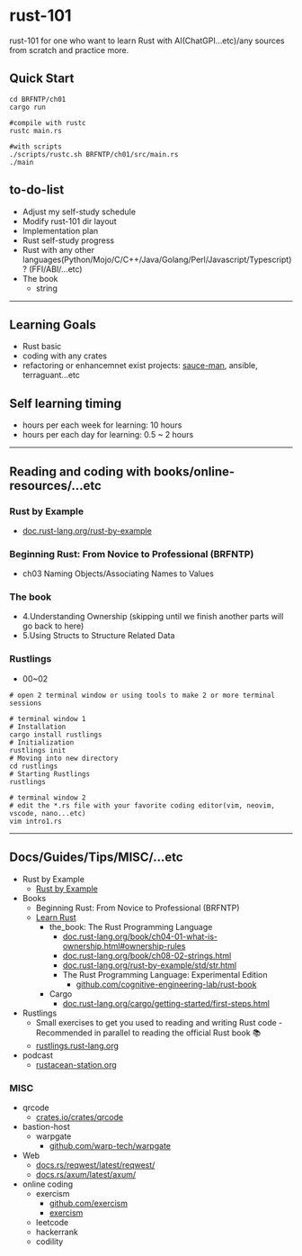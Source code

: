 # rust-101
rust-101 for one who want to learn Rust with AI(ChatGPI...etc)/any sources from scratch and practice more.

## Quick Start

```shell
cd BRFNTP/ch01
cargo run

#compile with rustc
rustc main.rs

#with scripts
./scripts/rustc.sh BRFNTP/ch01/src/main.rs
./main
```

## to-do-list

* Adjust my self-study schedule
* Modify rust-101 dir layout
* Implementation plan
* Rust self-study progress
* Rust with any other languages(Python/Mojo/C/C++/Java/Golang/Perl/Javascript/Typescript)? (FFI/ABI/...etc)
* The book 
  * string

---

## Learning Goals
- Rust basic
- coding with any crates
- refactoring or enhancemnet exist projects: [sauce-man](https://github.com/blackdesert575/sauce-man), ansible, terraguant...etc

## Self learning timing
- hours per each week for learning: 10 hours
- hours per each day for learning: 0.5 ~ 2 hours

---

## Reading and coding with books/online-resources/...etc

### Rust by Example

* [doc.rust-lang.org/rust-by-example](https://doc.rust-lang.org/rust-by-example/index.html)

### Beginning Rust: From Novice to Professional (BRFNTP)

* ch03 Naming Objects/Associating Names to Values

### The book

* 4.Understanding Ownership (skipping until we finish another parts will go back to here)
* 5.Using Structs to Structure Related Data

### Rustlings

* 00~02

```shell
# open 2 terminal window or using tools to make 2 or more terminal sessions

# terminal window 1
# Installation
cargo install rustlings
# Initialization
rustlings init
# Moving into new directory
cd rustlings
# Starting Rustlings
rustlings

# terminal window 2
# edit the *.rs file with your favorite coding editor(vim, neovim, vscode, nano...etc)
vim intro1.rs
```

---

## Docs/Guides/Tips/MISC/...etc

* Rust by Example
  * [Rust by Example](https://doc.rust-lang.org/rust-by-example/index.html)
* Books
  * Beginning Rust: From Novice to Professional (BRFNTP)
  * [Learn Rust](https://www.rust-lang.org/learn)
    * the_book: The Rust Programming Language
      * [doc.rust-lang.org/book/ch04-01-what-is-ownership.html#ownership-rules](https://doc.rust-lang.org/book/ch04-01-what-is-ownership.html#ownership-rules)
      * [doc.rust-lang.org/book/ch08-02-strings.html](https://doc.rust-lang.org/book/ch08-02-strings.html)
      * [doc.rust-lang.org/rust-by-example/std/str.html](https://doc.rust-lang.org/rust-by-example/std/str.html)
      * The Rust Programming Language: Experimental Edition
        * [github.com/cognitive-engineering-lab/rust-book](https://github.com/cognitive-engineering-lab/rust-book)
    * Cargo
      * [doc.rust-lang.org/cargo/getting-started/first-steps.html](https://doc.rust-lang.org/cargo/getting-started/first-steps.html)      
* Rustlings
  * Small exercises to get you used to reading and writing Rust code - Recommended in parallel to reading the official Rust book 📚️
  * [rustlings.rust-lang.org](https://rustlings.rust-lang.org/)
* podcast
  * [rustacean-station.org](https://rustacean-station.org/)

### MISC

* qrcode
  * [crates.io/crates/qrcode](https://crates.io/crates/qrcode)
* bastion-host
  * warpgate
    * [github.com/warp-tech/warpgate](https://github.com/warp-tech/warpgate)
* Web
  * [docs.rs/reqwest/latest/reqwest/](https://docs.rs/reqwest/latest/reqwest/)
  * [docs.rs/axum/latest/axum/](https://docs.rs/axum/latest/axum/)
* online coding
  * exercism
    * [github.com/exercism](https://github.com/exercism)
    * [exercism](https://exercism.org/)
  * leetcode
  * hackerrank
  * codility